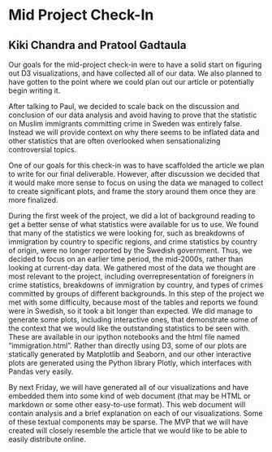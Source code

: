 # Mid Project Check-In
## Kiki Chandra and Pratool Gadtaula

Our goals for the mid-project check-in were to have a solid start on figuring out D3 visualizations, and have collected all of our data. We also planned to have gotten to the point where we could plan out our article or potentially begin writing it. 

After talking to Paul, we decided to scale back on the discussion and conclusion of our data analysis and avoid having to prove that the statistic on Muslim immigrants committing crime in Sweden was entirely false. Instead we will provide context on why there seems to be inflated data and other statistics that are often overlooked when sensationalizing controversial topics.

One of our goals for this check-in was to have scaffolded the article we plan to write for our final deliverable. However, after discussion we decided that it would make more sense to focus on using the data we managed to collect to create significant plots, and frame the story around them once they are more finalized. 

During the first week of the project, we did a lot of background reading to get a better sense of what statistics were available for us to use. We found that many of the statistics we were looking for, such as breakdowns of immigration by country to specific regions, and crime statistics by country of origin, were no longer reported by the Swedish government. Thus, we decided to focus on an earlier time period, the mid-2000s, rather than looking at current-day data. We gathered most of the data we thought are most relevant to the project, including overrepresentation of foreigners in crime statistics, breakdowns of immigration by country, and types of crimes committed by groups of different backgrounds. In this step of the project we met with some difficulty, because most of the tables and reports we found were in Swedish, so it took a bit longer than expected. We did manage to generate some plots, including interactive ones, that demonstrate some of the context that we would like the outstanding statistics to be seen with. These are available in our ipython notebooks and the html file named “immigration.html”. Rather than directly using D3, some of our plots are statically generated by Matplotlib and Seaborn, and our other interactive plots are generated using the Python library Plotly, which interfaces with Pandas very easily. 

By next Friday, we will have generated all of our visualizations and have embedded them into some kind of web document (that may be HTML or markdown or some other easy-to-use format). This web document will contain analysis and a brief explanation on each of our visualizations. Some of these textual components may be sparse. The MVP that we will have created will closely resemble the article that we would like to be able to easily distribute online.


